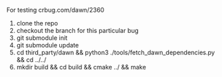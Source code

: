 For testing crbug.com/dawn/2360

1. clone the repo
2. checkout the branch for this particular bug
3. git submodule init
4. git submodule update
5. cd third_party/dawn && python3 ./tools/fetch_dawn_dependencies.py && cd ../../
6. mkdir build && cd build && cmake ../ && make
